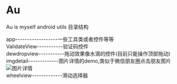 # Au
Au is myself android utils
目录结构

  app------------------一些工具类或者控件等等<br/>
  ValidateView-----------验证码控件<br/>
  dewdropview-----------拖动效果像水滴的控件(目前只能操作顶部拖动)<br/>
  imgdetail-------------图片详情的demo,类似于微信朋友圈点击朋友图片<br/>
   ![图片详情](https://github.com/waylen505/Au/blob/master/imgdetail/screen/screen.gif)<br/>
  wheelview-------------滑动选择器

